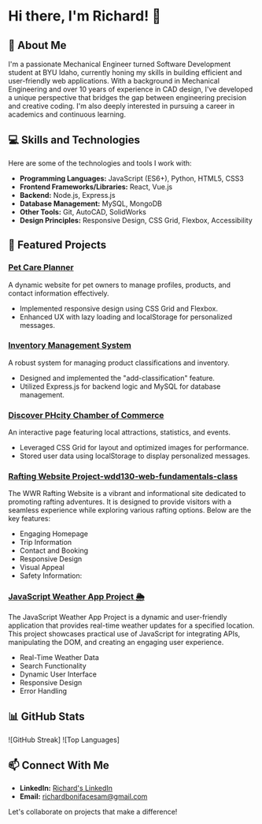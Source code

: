 # Hi there, I'm Richard! 👋

## 🌟 About Me
I'm a passionate Mechanical Engineer turned Software Development student at BYU Idaho, currently honing my skills in building efficient and user-friendly web applications. With a background in Mechanical Engineering and over 10 years of experience in CAD design, I've developed a unique perspective that bridges the gap between engineering precision and creative coding. I'm also deeply interested in pursuing a career in academics and continuous learning.

## 💻 Skills and Technologies
Here are some of the technologies and tools I work with:

- **Programming Languages:** JavaScript (ES6+), Python, HTML5, CSS3
- **Frontend Frameworks/Libraries:** React, Vue.js
- **Backend:** Node.js, Express.js
- **Database Management:** MySQL, MongoDB
- **Other Tools:** Git, AutoCAD, SolidWorks
- **Design Principles:** Responsive Design, CSS Grid, Flexbox, Accessibility

## 📂 Featured Projects
### [Pet Care Planner](https://github.com/your-repo/pet-care-planner)
A dynamic website for pet owners to manage profiles, products, and contact information effectively.
- Implemented responsive design using CSS Grid and Flexbox.
- Enhanced UX with lazy loading and localStorage for personalized messages.

### [Inventory Management System](https://github.com/your-repo/inventory-system)
A robust system for managing product classifications and inventory.
- Designed and implemented the "add-classification" feature.
- Utilized Express.js for backend logic and MySQL for database management.

### [Discover PHcity Chamber of Commerce](https://github.com/your-repo/phcity-discover)
An interactive page featuring local attractions, statistics, and events.
- Leveraged CSS Grid for layout and optimized images for performance.
- Stored user data using localStorage to display personalized messages.

### [Rafting Website Project-wdd130-web-fundamentals-class](https://richardbsam.github.io/wdd130-web-fundamentals-class/wwr)
The WWR Rafting Website is a vibrant and informational site dedicated to promoting rafting adventures. It is designed to provide visitors with a seamless experience while exploring various rafting options. Below are the key features:
- Engaging Homepage
- Trip Information
- Contact and Booking
- Responsive Design
- Visual Appeal
- Safety Information:

### [JavaScript Weather App Project 🌦️](https://richardbsam.github.io/cse121b-javascript-language-class-project/project.html)
The JavaScript Weather App Project is a dynamic and user-friendly application that provides real-time weather updates for a specified location. This project showcases practical use of JavaScript for integrating APIs, manipulating the DOM, and creating an engaging user experience.
- Real-Time Weather Data
- Search Functionality
- Dynamic User Interface
- Responsive Design
- Error Handling

## 📊 GitHub Stats
![GitHub Streak]
![Top Languages]

## 📫 Connect With Me
- **LinkedIn:** [Richard's LinkedIn](https://www.linkedin.com/in/richard-sam-99ba306a)
- **Email:** [richardbonifacesam@gmail.com](mailto:richardbonifacesam@gmail.com)

Let's collaborate on projects that make a difference!
